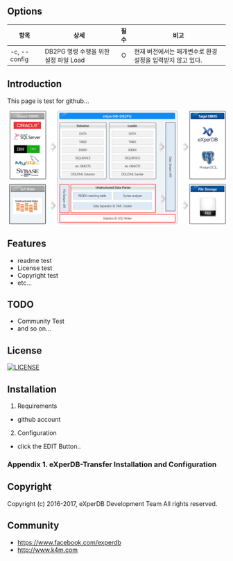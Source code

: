 ## Options
항목|상세|필수|비고
----------|--------|:----:|----
-c, --config <arg> | DB2PG 명령 수행을 위한 설정 파일 Load | O | 현재 버전에서는 매개변수로 환경 설정을 입력받지 않고 있다.
  


## Introduction
This page is test for github... 

![](./Images/DB2PG_Architecture.png "eXperDB-Management Dashboard")

## Features
* readme test
* License test
* Copyright test
* etc...


## TODO
* Community Test
* and so on...





## License
[![LICENSE](https://img.shields.io/bugzilla/996038.svg)](https://github.com/experdb/eXperDB-Management/blob/master/LICENSE)


## Installation
1. Requirements
- github account

2. Configuration
- click the EDIT Button..

### Appendix 1. eXperDB-Transfer Installation and Configuration


## Copyright
Copyright (c) 2016-2017, eXperDB Development Team
All rights reserved.


## Community
* https://www.facebook.com/experdb
* http://www.k4m.com







